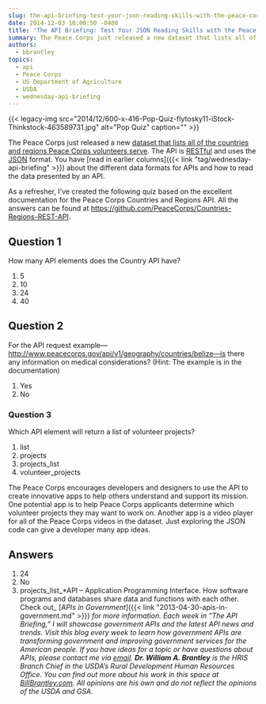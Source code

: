 ```yaml
---
slug: the-api-briefing-test-your-json-reading-skills-with-the-peace-corps-countries-and-regions-api
date: 2014-12-03 10:00:50 -0400
title: 'The API Briefing: Test Your JSON Reading Skills with the Peace Corps Countries and Regions API'
summary: The Peace Corps just released a new dataset that lists all of the countries and regions Peace Corps volunteers serve. The API is RESTful and uses the JSON format. You have read in earlier columns about the different data formats for APIs and how to read the data presented by an API. As a refresher,
authors:
  - bbrantley
topics:
  - api
  - Peace Corps
  - US Department of Agriculture
  - USDA
  - wednesday-api-briefing
---
```


{{< legacy-img src="2014/12/600-x-416-Pop-Quiz-flytosky11-iStock-Thinkstock-463589731.jpg" alt="Pop Quiz" caption="" >}} 

The Peace Corps just released a new <a href="https://github.com/PeaceCorps/Countries-Regions-REST-API" target="_blank">dataset that lists all of the countries and regions Peace Corps volunteers serve</a>. The API is <a href="http://en.wikipedia.org/wiki/Representational_state_transfer" target="_blank">RESTful</a> and uses the <a href="http://en.wikipedia.org/wiki/JSON" target="_blank">JSON</a> format. You have [read in earlier columns]({{< link "tag/wednesday-api-briefing" >}}) about the different data formats for APIs and how to read the data presented by an API.

As a refresher, I’ve created the following quiz based on the excellent documentation for the Peace Corps Countries and Regions API. All the answers can be found at <a href="https://github.com/PeaceCorps/Countries-Regions-REST-API" target="_blank">https://github.com/PeaceCorps/Countries-Regions-REST-API</a>.

## Question 1

How many API elements does the Country API have?

  1. 5
  2. 10
  3. 24
  4. 40

## Question 2

For the API request example—http://www.peacecorps.gov/api/v1/geography/countries/belize—is there any information on medical considerations? (Hint: The example is in the documentation)

  1. Yes
  2. No

### Question 3

Which API element will return a list of volunteer projects?

  1. list
  2. projects
  3. projects_list
  4. volunteer_projects

The Peace Corps encourages developers and designers to use the API to create innovative apps to help others understand and support its mission. One potential app is to help Peace Corps applicants determine which volunteer projects they may want to work on. Another app is a video player for all of the Peace Corps videos in the dataset. Just exploring the JSON code can give a developer many app ideas.

 

## **Answers**

  1. 24
  2. No
  3. projects_list_*API – Application Programming Interface. How software programs and databases share data and functions with each other. Check out_ [_APIs in Government_]({{< link "2013-04-30-apis-in-government.md" >}}) _for more information._
_Each week in “The API Briefing,” I will showcase government APIs and the latest API news and trends. Visit this blog every week to learn how government APIs are transforming government and improving government services for the American people. If you have ideas for a topic or have questions about APIs, please contact me via_ [_email_](mailto:Bill.Brantley@wdc.usda.gov)_._
_**Dr. William A. Brantley** is the HRIS Branch Chief in the USDA’s Rural Development Human Resources Office. You can find out more about his work in this space at_ [_BillBrantley.com_](http://billbrantley.com/)_. All opinions are his own and do not reflect the opinions of the USDA and GSA._

<div class="copyIcon copy0">
</div>

<div class="pasteIcon paste0">
</div>

<div class="notifyIcon">
</div>